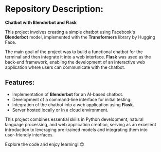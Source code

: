 # Repository Description:  

**Chatbot with Blenderbot and Flask**  

This project involves creating a simple chatbot using Facebook's **Blenderbot** model, implemented with the **Transformers** library by Hugging Face.  

The main goal of the project was to build a functional chatbot for the terminal and then integrate it into a web interface. **Flask** was used as the back-end framework, enabling the development of an interactive web application where users can communicate with the chatbot.  

## Features:
- Implementation of **Blenderbot** for an AI-based chatbot.  
- Development of a command-line interface for initial testing.  
- Integration of the chatbot into a web application using **Flask**.  
- Server hosted locally or in a cloud environment.  

This project combines essential skills in Python development, natural language processing, and web application creation, serving as an excellent introduction to leveraging pre-trained models and integrating them into user-friendly interfaces.  

Explore the code and enjoy learning! 😊
